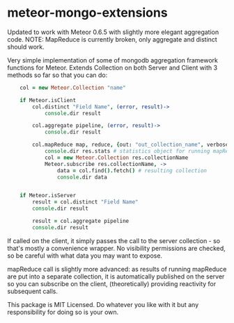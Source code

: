 meteor-mongo-extensions
=======================

Updated to work with Meteor 0.6.5 with slightly more elegant aggregation code. NOTE: MapReduce is currently broken,
only aggregate and distinct should work.

Very simple implementation of some of mongodb aggregation framework functions for Meteor. Extends Collection on
both Server and Client with 3 methods so far so that you can do:

```coffeescript
    col = new Meteor.Collection "name"

    if Meteor.isClient
        col.distinct "Field Name", (error, result)->
            console.dir result

        col.aggregate pipeline, (error, result)->
            console.dir result

        col.mapReduce map, reduce, {out: "out_collection_name", verbose: true}, (err,res)->
            console.dir res.stats # statistics object for running mapReduce
            col = new Meteor.Collection res.collectionName
            Meteor.subscribe res.collectionName, ->
                data = col.find().fetch() # resulting collection
                console.dir data


    if Meteor.isServer
        result = col.distinct "Field Name"
        console.dir result

        result = col.aggregate pipeline
        console.dir result
```

If called on the client, it simply passes the call to the server collection - so that's mostly a convenience wrapper.
No visibility permissions are checked, so be careful with what data you may want to expose.

mapReduce call is slightly more advanced: as results of running mapReduce are put into a separate collection,
it is automatically published on the server so you can subscribe on the client, (theoretically) providing
reactivity for subsequent calls.

This package is MIT Licensed. Do whatever you like with it but any responsibility for doing so is your own.
